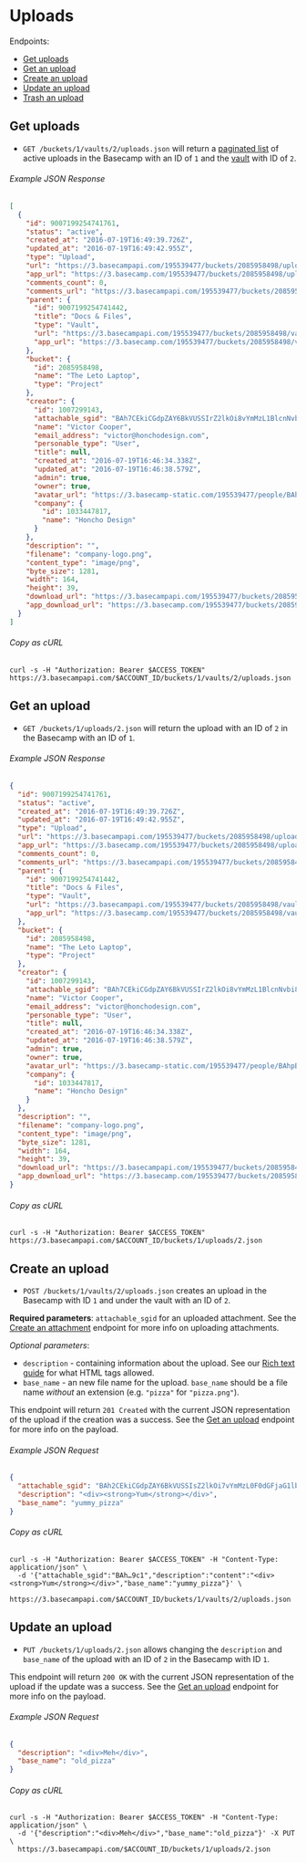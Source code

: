 Uploads
=======

Endpoints:

- [Get uploads](#get-uploads)
- [Get an upload](#get-an-upload)
- [Create an upload](#create-an-upload)
- [Update an upload](#update-an-upload)
- [Trash an upload][trash]

Get uploads
-----------

* `GET /buckets/1/vaults/2/uploads.json` will return a [paginated list][pagination] of active uploads in the Basecamp with an ID of `1` and the [vault][vaults] with ID of `2`.

###### Example JSON Response
<!-- START GET /buckets/1/vaults/2/uploads.json -->
```json
[
  {
    "id": 9007199254741761,
    "status": "active",
    "created_at": "2016-07-19T16:49:39.726Z",
    "updated_at": "2016-07-19T16:49:42.955Z",
    "type": "Upload",
    "url": "https://3.basecampapi.com/195539477/buckets/2085958498/uploads/9007199254741761.json",
    "app_url": "https://3.basecamp.com/195539477/buckets/2085958498/uploads/9007199254741761",
    "comments_count": 0,
    "comments_url": "https://3.basecampapi.com/195539477/buckets/2085958498/recordings/9007199254741761/comments.json",
    "parent": {
      "id": 9007199254741442,
      "title": "Docs & Files",
      "type": "Vault",
      "url": "https://3.basecampapi.com/195539477/buckets/2085958498/vaults/9007199254741442.json",
      "app_url": "https://3.basecamp.com/195539477/buckets/2085958498/vaults/9007199254741442"
    },
    "bucket": {
      "id": 2085958498,
      "name": "The Leto Laptop",
      "type": "Project"
    },
    "creator": {
      "id": 1007299143,
      "attachable_sgid": "BAh7CEkiCGdpZAY6BkVUSSIrZ2lkOi8vYmMzL1BlcnNvbi8xMDA3Mjk5MTQzP2V4cGlyZXNfaW4GOwBUSSIMcHVycG9zZQY7AFRJIg9hdHRhY2hhYmxlBjsAVEkiD2V4cGlyZXNfYXQGOwBUMA==--919d2c8b11ff403eefcab9db42dd26846d0c3102",
      "name": "Victor Cooper",
      "email_address": "victor@honchodesign.com",
      "personable_type": "User",
      "title": null,
      "created_at": "2016-07-19T16:46:34.338Z",
      "updated_at": "2016-07-19T16:46:38.579Z",
      "admin": true,
      "owner": true,
      "avatar_url": "https://3.basecamp-static.com/195539477/people/BAhpBEcqCjw=--c632b967cec296b87363a697a67a87f9cc1e5b45/avatar-64-x4",
      "company": {
        "id": 1033447817,
        "name": "Honcho Design"
      }
    },
    "description": "",
    "filename": "company-logo.png",
    "content_type": "image/png",
    "byte_size": 1281,
    "width": 164,
    "height": 39,
    "download_url": "https://3.basecampapi.com/195539477/buckets/2085958498/uploads/9007199254741761/download/company-logo.png",
    "app_download_url": "https://3.basecamp.com/195539477/buckets/2085958498/uploads/9007199254741761/download/company-logo.png"
  }
]
```
<!-- END GET /buckets/1/vaults/2/uploads.json -->
###### Copy as cURL

``` shell
curl -s -H "Authorization: Bearer $ACCESS_TOKEN" https://3.basecampapi.com/$ACCOUNT_ID/buckets/1/vaults/2/uploads.json
```

Get an upload
-------------

* `GET /buckets/1/uploads/2.json` will return the upload with an ID of `2` in the Basecamp with an ID of `1`.

###### Example JSON Response
<!-- START GET /buckets/1/uploads/2.json -->
```json
{
  "id": 9007199254741761,
  "status": "active",
  "created_at": "2016-07-19T16:49:39.726Z",
  "updated_at": "2016-07-19T16:49:42.955Z",
  "type": "Upload",
  "url": "https://3.basecampapi.com/195539477/buckets/2085958498/uploads/9007199254741761.json",
  "app_url": "https://3.basecamp.com/195539477/buckets/2085958498/uploads/9007199254741761",
  "comments_count": 0,
  "comments_url": "https://3.basecampapi.com/195539477/buckets/2085958498/recordings/9007199254741761/comments.json",
  "parent": {
    "id": 9007199254741442,
    "title": "Docs & Files",
    "type": "Vault",
    "url": "https://3.basecampapi.com/195539477/buckets/2085958498/vaults/9007199254741442.json",
    "app_url": "https://3.basecamp.com/195539477/buckets/2085958498/vaults/9007199254741442"
  },
  "bucket": {
    "id": 2085958498,
    "name": "The Leto Laptop",
    "type": "Project"
  },
  "creator": {
    "id": 1007299143,
    "attachable_sgid": "BAh7CEkiCGdpZAY6BkVUSSIrZ2lkOi8vYmMzL1BlcnNvbi8xMDA3Mjk5MTQzP2V4cGlyZXNfaW4GOwBUSSIMcHVycG9zZQY7AFRJIg9hdHRhY2hhYmxlBjsAVEkiD2V4cGlyZXNfYXQGOwBUMA==--919d2c8b11ff403eefcab9db42dd26846d0c3102",
    "name": "Victor Cooper",
    "email_address": "victor@honchodesign.com",
    "personable_type": "User",
    "title": null,
    "created_at": "2016-07-19T16:46:34.338Z",
    "updated_at": "2016-07-19T16:46:38.579Z",
    "admin": true,
    "owner": true,
    "avatar_url": "https://3.basecamp-static.com/195539477/people/BAhpBEcqCjw=--c632b967cec296b87363a697a67a87f9cc1e5b45/avatar-64-x4",
    "company": {
      "id": 1033447817,
      "name": "Honcho Design"
    }
  },
  "description": "",
  "filename": "company-logo.png",
  "content_type": "image/png",
  "byte_size": 1281,
  "width": 164,
  "height": 39,
  "download_url": "https://3.basecampapi.com/195539477/buckets/2085958498/uploads/9007199254741761/download/company-logo.png",
  "app_download_url": "https://3.basecamp.com/195539477/buckets/2085958498/uploads/9007199254741761/download/company-logo.png"
}
```
<!-- END GET /buckets/1/uploads/2.json -->

###### Copy as cURL

``` shell
curl -s -H "Authorization: Bearer $ACCESS_TOKEN" https://3.basecampapi.com/$ACCOUNT_ID/buckets/1/uploads/2.json
```

Create an upload
----------------

* `POST /buckets/1/vaults/2/uploads.json` creates an upload in the Basecamp with ID `1` and under the vault with an ID of `2`.

**Required parameters**: `attachable_sgid` for an uploaded attachment. See the [Create an attachment][attachments] endpoint for more info on uploading attachments.

_Optional parameters_:
* `description` - containing information about the upload. See our [Rich text guide][rich] for what HTML tags allowed.
* `base_name` - an new file name for the upload. `base_name` should be a file name *without* an extension (e.g. `"pizza"` for `"pizza.png"`).

This endpoint will return `201 Created` with the current JSON representation of the upload if the creation was a success. See the [Get an upload](#get-an-upload) endpoint for more info on the payload.

###### Example JSON Request

``` json
{
  "attachable_sgid": "BAh2CEkiCGdpZAY6BkVUSSIsZ2lkOi7vYmMzL0F0dGFjaG1lbnQvNzM4NDcyNj9leHBpcmVzX2luBjsAVEkiDHB1cnBvc2UGOwBUSSIPYXR0YWNoYWJsZQY7AFRJIg9leHBpcmVzX2F0BjsAVDA=--13982201abe18044c897e32979c7dccfe8add9c1",
  "description": "<div><strong>Yum</strong></div>",
  "base_name": "yummy_pizza"
}
```

###### Copy as cURL

``` shell
curl -s -H "Authorization: Bearer $ACCESS_TOKEN" -H "Content-Type: application/json" \
  -d '{"attachable_sgid":"BAh…9c1","description":"content":"<div><strong>Yum</strong></div>","base_name":"yummy_pizza"}' \
  https://3.basecampapi.com/$ACCOUNT_ID/buckets/1/vaults/2/uploads.json
```

Update an upload
----------------

* `PUT /buckets/1/uploads/2.json` allows changing the `description` and `base_name` of the upload with an ID of `2` in the Basecamp with ID `1`.

This endpoint will return `200 OK` with the current JSON representation of the upload if the update was a success. See the [Get an upload](#get-an-upload) endpoint for more info on the payload.

###### Example JSON Request

``` json
{
  "description": "<div>Meh</div>",
  "base_name": "old_pizza"
}
```

###### Copy as cURL

``` shell
curl -s -H "Authorization: Bearer $ACCESS_TOKEN" -H "Content-Type: application/json" \
  -d '{"description":"<div>Meh</div>","base_name":"old_pizza"}' -X PUT \
  https://3.basecampapi.com/$ACCOUNT_ID/buckets/1/uploads/2.json
```

[pagination]: https://github.com/basecamp/bc3-api/blob/master/README.md#pagination
[attachments]: https://github.com/basecamp/bc3-api/blob/master/sections/attachments.md#create-an-attachment
[trash]: https://github.com/basecamp/bc3-api/blob/master/sections/recordings.md#trash-a-recording
[vaults]: https://github.com/basecamp/bc3-api/blob/master/sections/vaults.md#vaults
[rich]: https://github.com/basecamp/bc3-api/blob/master/sections/rich_text.md
